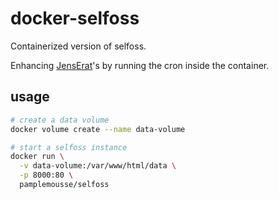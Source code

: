 # docker-selfoss

Containerized version of selfoss.

Enhancing [JensErat](https://github.com/JensErat/docker-selfoss)'s by running the cron inside the container.

## usage

```bash
# create a data volume
docker volume create --name data-volume

# start a selfoss instance
docker run \
  -v data-volume:/var/www/html/data \
  -p 8000:80 \
  pamplemousse/selfoss
```
